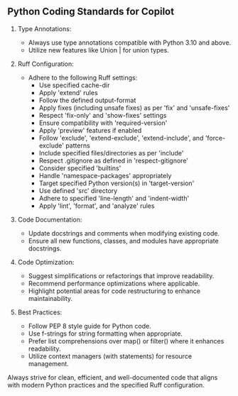 ## Python Coding Standards for Copilot

1. Type Annotations:
   - Always use type annotations compatible with Python 3.10 and above.
   - Utilize new features like Union | for union types.

2. Ruff Configuration:
   - Adhere to the following Ruff settings:
     - Use specified cache-dir
     - Apply 'extend' rules
     - Follow the defined output-format
     - Apply fixes (including unsafe fixes) as per 'fix' and 'unsafe-fixes'
     - Respect 'fix-only' and 'show-fixes' settings
     - Ensure compatibility with 'required-version'
     - Apply 'preview' features if enabled
     - Follow 'exclude', 'extend-exclude', 'extend-include', and 'force-exclude' patterns
     - Include specified files/directories as per 'include'
     - Respect .gitignore as defined in 'respect-gitignore'
     - Consider specified 'builtins'
     - Handle 'namespace-packages' appropriately
     - Target specified Python version(s) in 'target-version'
     - Use defined 'src' directory
     - Adhere to specified 'line-length' and 'indent-width'
     - Apply 'lint', 'format', and 'analyze' rules

3. Code Documentation:
   - Update docstrings and comments when modifying existing code.
   - Ensure all new functions, classes, and modules have appropriate docstrings.

4. Code Optimization:
   - Suggest simplifications or refactorings that improve readability.
   - Recommend performance optimizations where applicable.
   - Highlight potential areas for code restructuring to enhance maintainability.

5. Best Practices:
   - Follow PEP 8 style guide for Python code.
   - Use f-strings for string formatting when appropriate.
   - Prefer list comprehensions over map() or filter() where it enhances readability.
   - Utilize context managers (with statements) for resource management.

Always strive for clean, efficient, and well-documented code that aligns with modern Python practices and the specified Ruff configuration.
